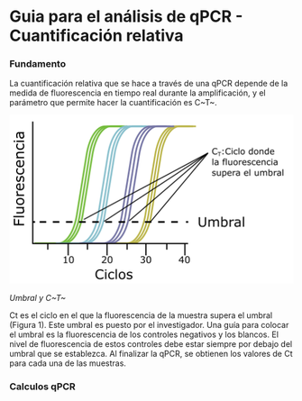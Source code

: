 # Guia para el análisis de qPCR - Cuantificación relativa

### Fundamento

La cuantificación relativa que se hace a través de una qPCR depende de la medida de fluorescencia en tiempo real durante la amplificación, y el parámetro que permite hacer la cuantificación es C~T~. 

![Grafica perfil de amplificación](qPCR_plot.png)

*Umbral y C~T~*

Ct es el ciclo en el que la fluorescencia de la muestra supera el umbral (Figura 1). Este umbral es puesto por el investigador. Una guía para colocar el umbral es la fluorescencia de los controles negativos y los blancos. El nivel de fluorescencia de estos controles debe estar siempre por debajo del umbral que se establezca. Al finalizar la qPCR, se obtienen los valores de Ct para cada una de las muestras.

### Calculos qPCR



[^1]: Ahmed M, Kim DR. pcr: an R package for quality assessment, analysis and testing of qPCR data. PeerJ. 2018 Mar 16;6:e4473. doi: 10.7717/peerj.4473. PMID: 29576953; PMCID: PMC5858653.

[^2]: Livak KJ, Schmittgen TD. Analysis of relative gene expression data using real-time quantitative PCR and the 2(-Delta Delta C(T)) Method. Methods. 2001 Dec;25(4):402-8. doi: 10.1006/meth.2001.1262. PMID: 11846609.

[^3]: Yuan, J.S., Reed, A., Chen, F. et al. Statistical analysis of real-time PCR data. BMC Bioinformatics 7, 85 (2006). https://doi.org/10.1186/1471-2105-7-85
